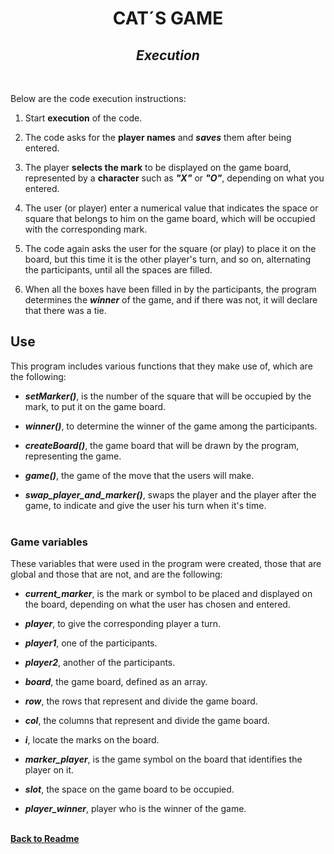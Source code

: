# <div align="center"> **CAT´S GAME**

## <div align="center"> ***Execution***
<br> 

Below are the code execution instructions:

1. Start **execution** of the code.

2. The code asks for the **player names** and ***saves*** them after being entered.

3. The player **selects the mark** to be displayed on the game board, represented by a **character** such as ***"X"*** or ***"O"***, depending on what you entered.

4. The user (or player) enter a numerical value that indicates the space or square that belongs to him on the game board, which will be occupied with the corresponding mark.

5. The code again asks the user for the square (or play) to place it on the board, but this time it is the other player's turn, and so on, alternating the participants, until all the spaces are filled.

6. When all the boxes have been filled in by the participants, the program determines the ***winner*** of the game, and if there was not, it will declare that there was a tie.

## **Use**

This program includes various functions that they make use of, which are the following:

- ***setMarker()***, is the number of the square that will be occupied by the mark, to put it on the game board.

- ***winner()***, to determine the winner of the game among the participants.

- ***createBoard()***, the game board that will be drawn by the program, representing the game.

- ***game()***, the game of the move that the users will make.

- ***swap_player_and_marker()***, swaps the player and the player after the game, to indicate and give the user his turn when it's time.
<br><br>

### **Game variables**
These variables that were used in the program were created, those that are global and those that are not, and are the following:

* ***current_marker***, is the mark or symbol to be placed and displayed on the board, depending on what the user has chosen and entered.

* ***player***, to give the corresponding player a turn.

* ***player1***, one of the participants.

* ***player2***, another of the participants.

* ***board***, the game board, defined as an array.

* ***row***, the rows that represent and divide the game board.

* ***col***, the columns that represent and divide the game board.

* ***i***, locate the marks on the board.

* ***marker_player***, is the game symbol on the board that identifies the player on it.

* ***slot***, the space on the game board to be occupied.

* ***player_winner***, player who is the winner of the game.
<br><br>


[**Back to Readme**](https://github.com/UP210419/UP210419_CPP/blob/main/U3/Readme.md) 
